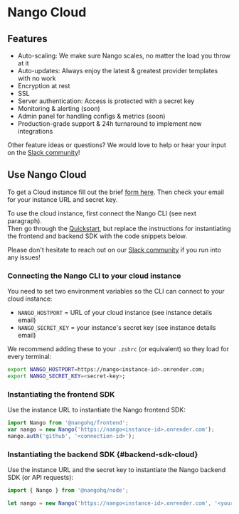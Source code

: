 # Nango Cloud

## Features

-   Auto-scaling: We make sure Nango scales, no matter the load you throw at it
-   Auto-updates: Always enjoy the latest & greatest provider templates with no work
-   Encryption at rest
-   SSL
-   Server authentication: Access is protected with a secret key
-   Monitoring & alerting (soon)
-   Admin panel for handling configs & metrics (soon)
-   Production-grade support & 24h turnaround to implement new integrations

Other feature ideas or questions? We would love to help or hear your input on the [Slack community](https://nango.dev/slack)!

## Use Nango Cloud

To get a Cloud instance fill out the brief [form here](https://nango.dev/start). Then check your email for your instance URL and secret key.

To use the cloud instance, first connect the Nango CLI (see next paragraph).  
Then go through the [Quickstart](quickstart.md), but replace the instructions for instantiating the frontend and backend SDK with the code snippets below.

Please don't hesitate to reach out on our [Slack community](https://nango.dev/slack) if you run into any issues!

### Connecting the Nango CLI to your cloud instance

You need to set two environment variables so the CLI can connect to your cloud instance:

-   `NANGO_HOSTPORT` = URL of your cloud instance (see instance details email)
-   `NANGO_SECRET_KEY` = your instance's secret key (see instance details email)

We recommend adding these to your `.zshrc` (or equivalent) so they load for every terminal:

```bash
export NANGO_HOSTPORT=https://nango<instance-id>.onrender.com;
export NANGO_SECRET_KEY=<secret-key>;
```

### Instantiating the frontend SDK

Use the instance URL to instantiate the Nango frontend SDK:

```ts
import Nango from '@nangohq/frontend';
var nango = new Nango('https://nango<instance-id>.onrender.com');
nango.auth('github', '<connection-id>');
```

### Instantiating the backend SDK {#backend-sdk-cloud}

Use the instance URL and the secret key to instantiate the Nango backend SDK (or API requests):

```ts
import { Nango } from '@nangohq/node';

let nango = new Nango('https://nango<instance-id>.onrender.com', '<your-secret-key>');
```
